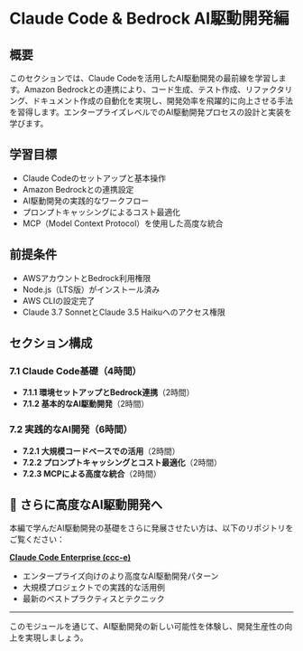 # Claude Code & Bedrock AI駆動開発編

## 概要

このセクションでは、Claude Codeを活用したAI駆動開発の最前線を学習します。Amazon Bedrockとの連携により、コード生成、テスト作成、リファクタリング、ドキュメント作成の自動化を実現し、開発効率を飛躍的に向上させる手法を習得します。エンタープライズレベルでのAI駆動開発プロセスの設計と実装を学びます。

## 学習目標
- Claude Codeのセットアップと基本操作
- Amazon Bedrockとの連携設定
- AI駆動開発の実践的なワークフロー
- プロンプトキャッシングによるコスト最適化
- MCP（Model Context Protocol）を使用した高度な統合

## 前提条件
- AWSアカウントとBedrock利用権限
- Node.js（LTS版）がインストール済み
- AWS CLIの設定完了
- Claude 3.7 SonnetとClaude 3.5 Haikuへのアクセス権限

## セクション構成

### 7.1 Claude Code基礎（4時間）
- **7.1.1 環境セットアップとBedrock連携**（2時間）
- **7.1.2 基本的なAI駆動開発**（2時間）

### 7.2 実践的なAI開発（6時間）
- **7.2.1 大規模コードベースでの活用**（2時間）
- **7.2.2 プロンプトキャッシングとコスト最適化**（2時間）
- **7.2.3 MCPによる高度な統合**（2時間）

## 🚀 さらに高度なAI駆動開発へ

本編で学んだAI駆動開発の基礎をさらに発展させたい方は、以下のリポジトリをご覧ください：

**[Claude Code Enterprise (ccc-e)](https://github.com/k-tanaka-522/ccc-e)**
- エンタープライズ向けのより高度なAI駆動開発パターン
- 大規模プロジェクトでの実践的な活用例
- 最新のベストプラクティスとテクニック

---

このモジュールを通じて、AI駆動開発の新しい可能性を体験し、開発生産性の向上を実現しましょう。